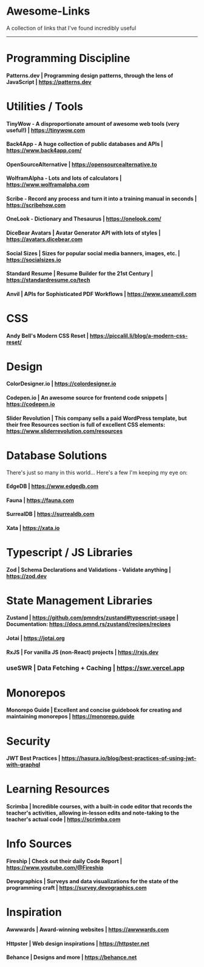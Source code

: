 # Awesome-Links
A collection of links that I've found incredibly useful

---

# Programming Discipline

#### Patterns.dev | Programming design patterns, through the lens of JavaScript | https://patterns.dev


# Utilities / Tools

#### TinyWow - A disproportionate amount of awesome web tools (very useful!) | https://tinywow.com

#### Back4App - A huge collection of public databases and APIs | https://www.back4app.com/

#### OpenSourceAlternative | https://opensourcealternative.to

#### WolframAlpha - Lots and lots of calculators | https://www.wolframalpha.com

#### Scribe - Record any process and turn it into a training manual in seconds | https://scribehow.com

#### OneLook - Dictionary and Thesaurus | https://onelook.com/

#### DiceBear Avatars | Avatar Generator API with lots of styles | https://avatars.dicebear.com

#### Social Sizes | Sizes for popular social media banners, images, etc. | https://socialsizes.io

#### Standard Resume | Resume Builder for the 21st Century | https://standardresume.co/tech

#### Anvil | APIs for Sophisticated PDF Workflows | https://www.useanvil.com


# CSS

#### Andy Bell's Modern CSS Reset | https://piccalil.li/blog/a-modern-css-reset/ 


# Design

#### ColorDesigner.io | https://colordesigner.io

#### Codepen.io | An awesome source for frontend code snippets | https://codepen.io

#### Slider Revolution | This company sells a paid WordPress template, but their free Resources section is full of excellent CSS elements: https://www.sliderrevolution.com/resources


# Database Solutions

There's just so many in this world... Here's a few I'm keeping my eye on:

#### EdgeDB | https://www.edgedb.com

#### Fauna | https://fauna.com

#### SurrealDB | https://surrealdb.com

#### Xata | https://xata.io


# Typescript / JS Libraries

#### Zod | Schema Declarations and Validations - Validate anything |  https://zod.dev 


# State Management Libraries

#### Zustand | https://github.com/pmndrs/zustand#typescript-usage | Documentation: https://docs.pmnd.rs/zustand/recipes/recipes

#### Jotai | https://jotai.org

#### RxJS | For vanilla JS (non-React) projects | https://rxjs.dev

### useSWR | Data Fetching + Caching | https://swr.vercel.app


# Monorepos

#### Monorepo Guide | Excellent and concise guidebook for creating and maintaining monorepos | https://monorepo.guide


# Security

#### JWT Best Practices | https://hasura.io/blog/best-practices-of-using-jwt-with-graphql


# Learning Resources

#### Scrimba | Incredible courses, with a built-in code editor that records the teacher's activities, allowing in-lesson edits and note-taking to the teacher's actual code | https://scrimba.com

# Info Sources

#### Fireship | Check out their daily Code Report | https://www.youtube.com/@Fireship

#### Devographics | Surveys and data visualizations for the state of the programming craft | https://survey.devographics.com


# Inspiration

#### Awwwards | Award-winning websites | https://awwwards.com

#### Httpster | Web design inspirations | https://httpster.net

#### Behance | Designs and more | https://behance.net

